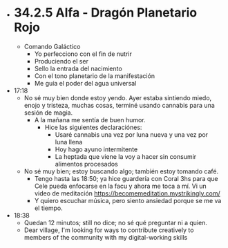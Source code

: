 - # 34.2.5 Alfa - Dragón Planetario Rojo
	- Comando Galáctico
		- Yo perfecciono con el fin de nutrir
		- Produciendo el ser
		- Sello la entrada del nacimiento
		- Con el tono planetario de la manifestación
		- Me guía el poder del agua universal
- 17:18
	- No sé muy bien donde estoy yendo. Ayer estaba sintiendo miedo, enojo y tristeza, muchas cosas, terminé usando cannabis para una sesión de magia.
		- A la mañana me sentía de buen humor.
			- Hice las siguientes declaraciónes:
				- Usaré cannabis una vez por luna nueva y una vez por luna llena
				- Hoy hago ayuno intermitente
				- La heptada que viene la voy a hacer sin consumir alimentos procesados
	- No sé muy bien; estoy buscando algo; también estoy tomando café.
		- Tengo hasta las 18:50; ya hice guardería con Coral 3hs para que Cele pueda enfocarse en la facu y ahora me toca a mí. Vi un video de meditación https://becomemeditation.mystrikingly.com/
		- Y quiero escuchar música, pero siento ansiedad porque se me va el tiempo.
- 18:38
	- Quedan 12 minutos; still no dice; no sé qué preguntar ni a quien.
	- Dear village, I'm looking for ways to contribute creatively to members of the community with my digital-working skills